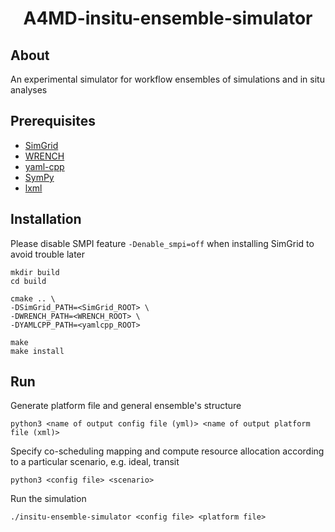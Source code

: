 
<h1 align="center">  
  A4MD-insitu-ensemble-simulator
</h1>

## About

An experimental simulator for workflow ensembles of simulations and in situ analyses

## Prerequisites

- [SimGrid](https://simgrid.org/)
- [WRENCH](https://wrench-project.org/)
- [yaml-cpp](https://github.com/jbeder/yaml-cpp)
- [SymPy](https://www.sympy.org)
- [lxml](https://lxml.de)

## Installation

Please disable SMPI feature `-Denable_smpi=off` when installing SimGrid to avoid trouble later

```
mkdir build
cd build

cmake .. \
-DSimGrid_PATH=<SimGrid_ROOT> \
-DWRENCH_PATH=<WRENCH_ROOT> \
-DYAMLCPP_PATH=<yamlcpp_ROOT>

make
make install
```

## Run
Generate platform file and general ensemble's structure
```
python3 <name of output config file (yml)> <name of output platform file (xml)>
```
Specify co-scheduling mapping and compute resource allocation according to a particular scenario, e.g. ideal, transit
```
python3 <config file> <scenario>
```
Run the simulation
```
./insitu-ensemble-simulator <config file> <platform file>
```
